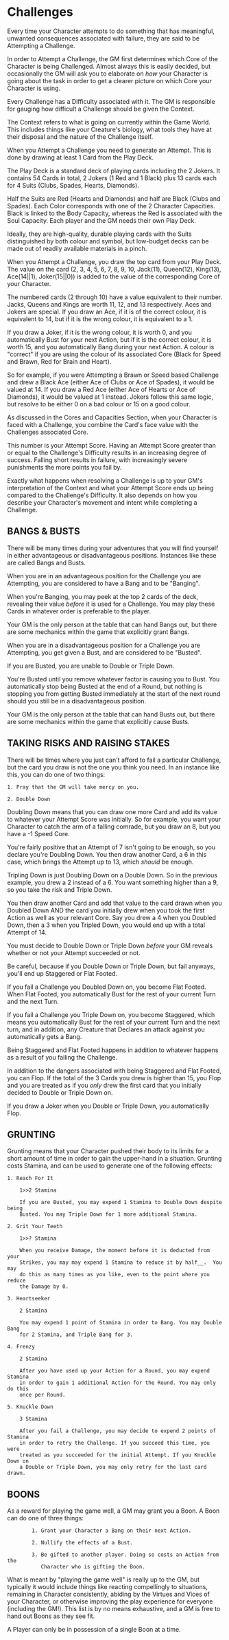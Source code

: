 Challenges
==========

Every time your Character attempts to do something that has meaningful, unwanted
consequences associated with failure, they are said to be Attempting a Challenge.

In order to Attempt a Challenge, the GM first determines which Core of the
Character is being Challenged. Almost always this is easily decided, but
occasionally the GM will ask you to elaborate on *how* your Character is going
about the task in order to get a clearer picture on which Core your Character is
using.

Every Challenge has a Difficulty associated with it. The GM is responsible for
gauging how difficult a Challenge should be given the Context. 

The Context refers to what is going on currently within the Game World. This
includes things like your Creature's biology, what tools they have at their
disposal and the nature of the Challenge itself.

When you Attempt a Challenge you need to generate an Attempt. This is done by
drawing at least 1 Card from the Play Deck.

The Play Deck is a standard deck of playing cards including the 2 Jokers. It
contains 54 Cards in total, 2 Jokers (1 Red and 1 Black) plus 13 cards each for
4 Suits (Clubs, Spades, Hearts, Diamonds). 

Half the Suits are Red (Hearts and Diamonds) and half are Black (Clubs and
Spades). Each Color corresponds with one of the 2 Character Capacities. Black is
linked to the Body Capacity, whereas the Red is associated with the Soul
Capacity. Each player and the GM needs their own Play Deck. 

Ideally, they are high-quality, durable playing cards with the Suits
distinguished by both colour and symbol, but low-budget decks can be made out of
readily available materials in a pinch.

When you Attempt a Challenge, you draw the top card from your Play Deck. The value
on the card (2, 3, 4, 5, 6, 7, 8, 9, 10, Jack(11), Queen(12), King(13), Ace(14||1),
Joker(15||0)) is added to the value of the corresponding Core of your Character.

The numbered cards (2 through 10) have a value equivalent to their number.
Jacks, Queens and Kings are worth 11, 12, and 13 respectively. Aces and Jokers
are special. If you draw an Ace, if it is of the correct colour, it is
equivalent to 14, but if it is the wrong colour, it is equivalent to a 1. 

If you draw a Joker, if it is the wrong colour, it is worth 0, and you
automatically Bust for your next Action, but if it is the correct colour, it is
worth 15, and you automatically Bang during your next Action. A colour is
"correct" if you are using the colour of its associated Core (Black for Speed
and Brawn, Red for Brain and Heart).

So for example, if you were Attempting a Brawn or Speed based Challenge and drew
a Black Ace (either Ace of Clubs or Ace of Spades), it would be valued at 14. If
you draw a Red Ace (either Ace of Hearts or Ace of Diamonds), it would be valued
at 1 instead. Jokers follow this same logic, but resolve to be either 0 on a bad
colour or 15 on a good colour.

As discussed in the Cores and Capacities Section, when your Character is faced
with a Challenge, you combine the Card's face value with the Challenges
associated Core.

This number is your Attempt Score. Having an Attempt Score greater than or equal
to the Challenge's Difficulty results in an increasing degree of success. Falling
short results in failure, with increasingly severe punishments the more points
you fail by.

Exactly what happens when resolving a Challenge is up to your GM's
interpretation of the Context and what your Attempt Score ends up being compared
to the Challenge's Difficulty. It also depends on how you describe your
Character's movement and intent while completing a Challenge.

BANGS & BUSTS
-------------

There will be many times during your adventures that you will find yourself in
either advantageous or disadvantageous positions. Instances like these are
called Bangs and Busts. 

When you are in an advantageous position for the Challenge you are Attempting,
you are considered to have a Bang and to be "Banging". 

When you're Banging, you may peek at the top 2 cards of the deck, revealing
their value *before* it is used for a Challenge. You may play these Cards in
whatever order is preferable to the player.

Your GM is the only person at the table that can hand Bangs out, but there are
some mechanics within the game that explicitly grant Bangs.

When you are in a disadvantageous position for a Challenge you are Attempting,
you get given a Bust, and are considered to be "Busted".

If you are Busted, you are unable to Double or Triple Down. 

You're Busted until you remove whatever factor is causing you to Bust. You
automatically stop being Busted at the end of a Round, but nothing is stopping
you from getting Busted immediately at the start of the next round should you
still be in a disadvantageous position.

Your GM is the only person at the table that can hand Busts out, but there are
some mechanics within the game that explicitly cause Busts.

TAKING RISKS AND RAISING STAKES
-------------------------------

There will be times where you just can't afford to fail a particular Challenge,
but the card you draw is not the one you think you need. In an instance like this, you can
do one of two things:

    1. Pray that the GM will take mercy on you.

    2. Double Down

Doubling Down means that you can draw one more Card and add its value to
whatever your Attempt Score was initially. So for example, you want your
Character to catch the arm of a falling comrade, but you draw an 8, but you have
a -1 Speed Core. 

You're fairly positive that an Attempt of 7 isn't going to be enough, so you
declare you're Doubling Down. You then draw another Card, a 6 in this case,
which brings the Attempt up to 13, which *should* be enough.

Tripling Down is just Doubling Down on a Double Down. So in the previous
example, you drew a 2 instead of a 6. You want something higher than a 9, so you
take the risk and Triple Down. 

You then draw another Card and add that value to the card drawn when you Doubled
Down AND the card you initially drew when you took the first Action as well as
your relevant Core. Say you drew a 4 when you Doubled Down, then a 3 when you
Tripled Down, you would end up with a total Attempt of 14.

You must decide to Double Down or Triple Down *before* your GM reveals whether
or not your Attempt succeeded or not.

Be careful, because if you Double Down or Triple Down, but fail anyways, you'll
end up Staggered or Flat Footed. 

If you fail a Challenge you Doubled Down on, you become Flat Footed. When Flat
Footed, you automatically Bust for the rest of your current Turn and the next
Turn.

If you fail a Challenge you Triple Down on, you become Staggered, which means
you automatically Bust for the rest of your current Turn and the next turn, and
in addition, any Creature that Declares an attack against you automatically gets
a Bang.

Being Staggered and Flat Footed happens in addition to whatever happens as a
result of you failing the Challenge.

In addition to the dangers associated with being Staggered and Flat Footed, you
can Flop. If the total of the 3 Cards you drew is higher than 15, you Flop and
you are treated as if you *only* drew the first card that you initially decided
to Double or Triple Down on. 

If you draw a Joker when you Double or Triple Down, you automatically Flop.

GRUNTING
--------

Grunting means that your Character pushed their body to its limits for a
short amount of time in order to gain the upper-hand in a situation.
Grunting costs Stamina, and can be used to generate one of the following
effects:

    1. Reach For It 

        1>>2 Stamina 

        If you are Busted, you may expend 1 Stamina to Double Down despite being
        Busted. You may Triple Down for 1 more additional Stamina.

    2. Grit Your Teeth

        1>>? Stamina

        When you receive Damage, the moment before it is deducted from your
        Strikes, you may may expend 1 Stamina to reduce it by half__.  You may
        do this as many times as you like, even to the point where you reduce
        the Damage by 0.

    3. Heartseeker 

        2 Stamina

        You may expend 1 point of Stamina in order to Bang. You may Double Bang
        for 2 Stamina, and Triple Bang for 3.

    4. Frenzy 

        2 Stamina 

        After you have used up your Action for a Round, you may expend Stamina
        in order to gain 1 additional Action for the Round. You may only do this
        once per Round.

    5. Knuckle Down 

        3 Stamina 

        After you fail a Challenge, you may decide to expend 2 points of Stamina
        in order to retry the Challenge. If you succeed this time, you were
        treated as you succeeded for the initial Attempt. If you Knuckle Down on
        a Double or Triple Down, you may only retry for the last card drawn.


BOONS
-----

As a reward for playing the game well, a GM may grant you a Boon. A
Boon can do one of three things:

            1. Grant your Character a Bang on their next Action.

            2. Nullify the effects of a Bust.

            3. Be gifted to another player. Doing so costs an Action from the
               Character who is gifting the Boon.

What is meant by "playing the game well" is really up to the GM, but typically
it would include things like reacting compellingly to situations, remaining in
Character consistently, abiding by the Virtues and Vices of your Character, or
otherwise improving the play experience for everyone (including the GM!). This
list is by no means exhaustive, and a GM is free to hand out Boons as they see
fit.

A Player can only be in possession of a single Boon at a time.

